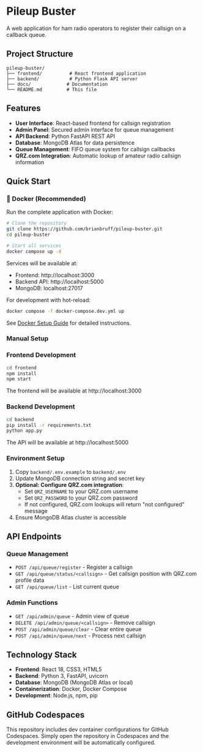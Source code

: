 # Pileup Buster

A web application for ham radio operators to register their callsign on a callback queue.

## Project Structure

```
pileup-buster/
├── frontend/          # React frontend application
├── backend/           # Python Flask API server
├── docs/             # Documentation
└── README.md         # This file
```

## Features

- **User Interface**: React-based frontend for callsign registration
- **Admin Panel**: Secured admin interface for queue management
- **API Backend**: Python FastAPI REST API
- **Database**: MongoDB Atlas for data persistence
- **Queue Management**: FIFO queue system for callsign callbacks
- **QRZ.com Integration**: Automatic lookup of amateur radio callsign information

## Quick Start

### 🐳 Docker (Recommended)

Run the complete application with Docker:

```bash
# Clone the repository
git clone https://github.com/brianbruff/pileup-buster.git
cd pileup-buster

# Start all services
docker compose up -d
```

Services will be available at:
- Frontend: http://localhost:3000
- Backend API: http://localhost:5000
- MongoDB: localhost:27017

For development with hot-reload:
```bash
docker compose -f docker-compose.dev.yml up
```

See [Docker Setup Guide](docs/DOCKER.md) for detailed instructions.

### Manual Setup

### Frontend Development

```bash
cd frontend
npm install
npm start
```

The frontend will be available at http://localhost:3000

### Backend Development

```bash
cd backend
pip install -r requirements.txt
python app.py
```

The API will be available at http://localhost:5000

### Environment Setup

1. Copy `backend/.env.example` to `backend/.env`
2. Update MongoDB connection string and secret key
3. **Optional: Configure QRZ.com integration**:
   - Set `QRZ_USERNAME` to your QRZ.com username
   - Set `QRZ_PASSWORD` to your QRZ.com password
   - If not configured, QRZ.com lookups will return "not configured" message
4. Ensure MongoDB Atlas cluster is accessible

## API Endpoints

### Queue Management
- `POST /api/queue/register` - Register a callsign
- `GET /api/queue/status/<callsign>` - Get callsign position with QRZ.com profile data
- `GET /api/queue/list` - List current queue

### Admin Functions
- `GET /api/admin/queue` - Admin view of queue
- `DELETE /api/admin/queue/<callsign>` - Remove callsign
- `POST /api/admin/queue/clear` - Clear entire queue
- `POST /api/admin/queue/next` - Process next callsign

## Technology Stack

- **Frontend**: React 18, CSS3, HTML5
- **Backend**: Python 3, FastAPI, uvicorn
- **Database**: MongoDB (MongoDB Atlas or local)
- **Containerization**: Docker, Docker Compose
- **Development**: Node.js, npm, pip

## GitHub Codespaces

This repository includes dev container configurations for GitHub Codespaces. Simply open the repository in Codespaces and the development environment will be automatically configured.
